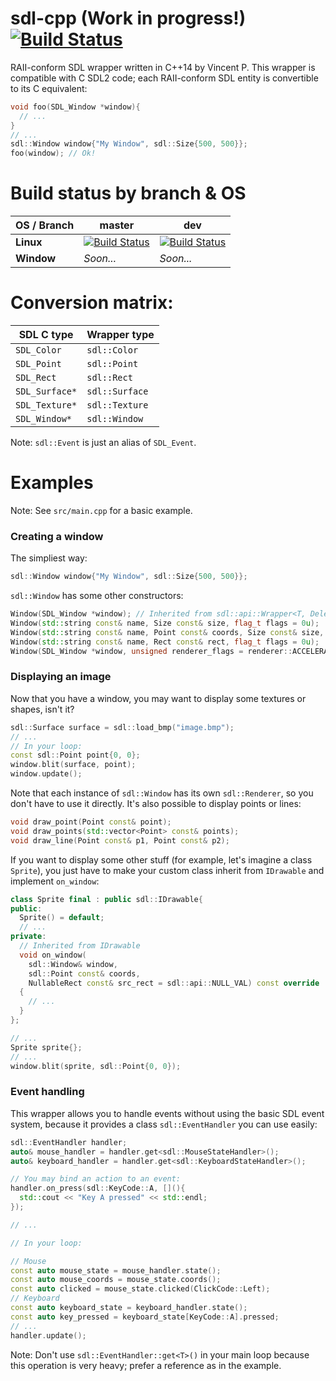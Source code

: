 # sdl-cpp (Work in progress!) [![Build Status](https://travis-ci.org/vpenando/sdl-cpp.svg)](https://travis-ci.org/vpenando/sdl-cpp)

RAII-conform SDL wrapper written in C++14 by Vincent P. This wrapper is compatible with C SDL2 code; each RAII-conform SDL entity is convertible to its C equivalent:
```cpp
void foo(SDL_Window *window){
  // ...
}
// ...
sdl::Window window{"My Window", sdl::Size{500, 500}};
foo(window); // Ok!
```

# Build status by branch & OS
 OS / Branch | master | dev
---|-------|------------------
**Linux** | [![Build Status](https://api.travis-ci.org/vpenando/sdl-cpp.svg?branch=master)](https://travis-ci.org/vpenando/sdl-cpp?branch=master) | [![Build Status](https://api.travis-ci.org/vpenando/sdl-cpp.svg?branch=dev)](https://travis-ci.org/vpenando/sdl-cpp?branch=dev)
**Window** | *Soon...* | *Soon...*

# Conversion matrix:
SDL C type | Wrapper type
-----------|-------------
`SDL_Color` | `sdl::Color`
`SDL_Point` | `sdl::Point`
`SDL_Rect` | `sdl::Rect`
`SDL_Surface*` | `sdl::Surface`
`SDL_Texture*`| `sdl::Texture`
`SDL_Window*`| `sdl::Window`

Note: `sdl::Event` is just an alias of `SDL_Event`.

# Examples
Note: See `src/main.cpp` for a basic example.

### Creating a window
The simpliest way:
```cpp
sdl::Window window{"My Window", sdl::Size{500, 500}};
```
`sdl::Window` has some other constructors:
```cpp
Window(SDL_Window *window); // Inherited from sdl::api::Wrapper<T, Deleter<T>>
Window(std::string const& name, Size const& size, flag_t flags = 0u);
Window(std::string const& name, Point const& coords, Size const& size, flag_t flags = 0u);
Window(std::string const& name, Rect const& rect, flag_t flags = 0u);
Window(SDL_Window *window, unsigned renderer_flags = renderer::ACCELERATED);
```

### Displaying an image
Now that you have a window, you may want to display some textures or shapes, isn't it?
```cpp
sdl::Surface surface = sdl::load_bmp("image.bmp");
// ...
// In your loop:
const sdl::Point point{0, 0};
window.blit(surface, point);
window.update();
```
Note that each instance of `sdl::Window` has its own `sdl::Renderer`, so you don't have to use it directly.
It's also possible to display points or lines:
```cpp
void draw_point(Point const& point);
void draw_points(std::vector<Point> const& points);
void draw_line(Point const& p1, Point const& p2);
```
If you want to display some other stuff (for example, let's imagine a class `Sprite`), you just have to make your custom class inherit from `IDrawable` and implement `on_window`:
```cpp
class Sprite final : public sdl::IDrawable{
public:
  Sprite() = default;
  // ...
private:
  // Inherited from IDrawable
  void on_window(
    sdl::Window& window,
    sdl::Point const& coords,
    NullableRect const& src_rect = sdl::api::NULL_VAL) const override
  {
    // ...
  }
};

// ...
Sprite sprite{};
// ...
window.blit(sprite, sdl::Point{0, 0});
```

### Event handling
This wrapper allows you to handle events without using the basic SDL event system, because it provides a class `sdl::EventHandler` you can use easily:
```cpp
sdl::EventHandler handler;
auto& mouse_handler = handler.get<sdl::MouseStateHandler>();
auto& keyboard_handler = handler.get<sdl::KeyboardStateHandler>();

// You may bind an action to an event:
handler.on_press(sdl::KeyCode::A, [](){
  std::cout << "Key A pressed" << std::endl;
});

// ...

// In your loop:

// Mouse
const auto mouse_state = mouse_handler.state();
const auto mouse_coords = mouse_state.coords();
const auto clicked = mouse_state.clicked(ClickCode::Left);
// Keyboard
const auto keyboard_state = keyboard_handler.state();
const auto key_pressed = keyboard_state[KeyCode::A].pressed;
// ...
handler.update();
```
Note: Don't use `sdl::EventHandler::get<T>()` in your main loop because this operation is very heavy; prefer a reference as in the example.
